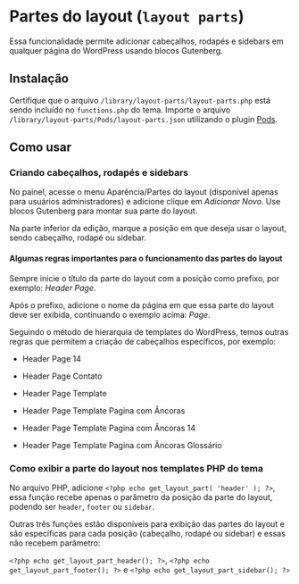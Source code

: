 # Partes do layout (`layout parts`)

Essa funcionalidade permite adicionar cabeçalhos, rodapés e sidebars em qualquer página do WordPress usando blocos Gutenberg.

## Instalação

Certifique que o arquivo `/library/layout-parts/layout-parts.php` está sendo incluído no `functions.php` do tema.
Importe o arquivo `/library/layout-parts/Pods/layout-parts.json` utilizando o plugin [Pods](https://br.wordpress.org/plugins/pods/).

## Como usar

### Criando cabeçalhos, rodapés e sidebars

No painel, acesse o menu Aparência/Partes do layout (disponível apenas para usuários administradores) e adicione clique em *Adicionar Novo*. Use blocos Gutenberg para montar sua parte do layout.

Na parte inferior da edição, marque a posição em que deseja usar o layout, sendo cabeçalho, rodapé ou sidebar.

#### Algumas regras importantes para o funcionamento das partes do layout

Sempre inicie o título da parte do layout com a posição como prefixo, por exemplo: *Header Page*.

Após o prefixo, adicione o nome da página em que essa parte do layout deve ser exibida, continuando o exemplo acima: *Page*.

Seguindo o método de hierarquia de templates do WordPress, temos outras regras que permitem a criação de cabeçalhos específicos, por exemplo:

- Header Page 14

- Header Page Contato

- Header Page Template

- Header Page Template Pagina com Âncoras

- Header Page Template Pagina com Âncoras 14

- Header Page Template Pagina com Âncoras Glossário

### Como exibir a parte do layout nos templates PHP do tema

No arquivo PHP, adicione `<?php echo get_layout_part( 'header' ); ?>`, essa função recebe apenas o parâmetro da posição da parte do layout, podendo ser `header`, `footer` ou `sidebar`.

Outras três funções estão disponíveis para exibição das partes do layout e são específicas para cada posição (cabeçalho, rodapé ou sidebar) e essas não recebem parâmetro:

`<?php echo get_layout_part_header(); ?>`, `<?php echo get_layout_part_footer(); ?>` e `<?php echo get_layout_part_sidebar(); ?>`
